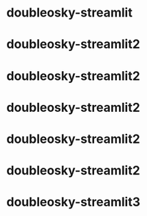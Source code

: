 # doubleosky-streamlit
# doubleosky-streamlit2
# doubleosky-streamlit2
# doubleosky-streamlit2
# doubleosky-streamlit2
# doubleosky-streamlit2
# doubleosky-streamlit3
